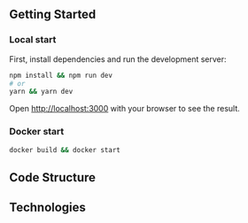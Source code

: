 
## Getting Started

### Local start
First, install dependencies and run the development server:
```bash
npm install && npm run dev
# or
yarn && yarn dev
```

Open [http://localhost:3000](http://localhost:3000) with your browser to see the result.

### Docker start
```bash
docker build && docker start
```

## Code Structure
## Technologies


